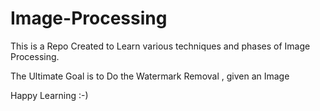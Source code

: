 # Image-Processing

This is a Repo Created to Learn various techniques and phases of Image Processing.

The Ultimate Goal is to Do the Watermark Removal , given an Image 

Happy Learning :-)
